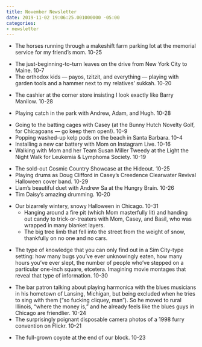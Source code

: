 ```yaml
---
title: November Newsletter
date: 2019-11-02 19:06:25.001000000 -05:00
categories:
- newsletter
---
```


- The horses running through a makeshift farm parking lot at the memorial service for my friend’s mom. 10-25
* The just-beginning-to-turn leaves on the drive from New York City to Maine. 10-7
* The orthodox kids — payos, tzitzit, and everything — playing with garden tools and a hammer next to my relatives’ sukkah. 10-20
- The cashier at the corner store insisting I look exactly like Barry Manilow. 10-28

- Playing catch in the park with Andrew, Adam, and Hugh. 10-28
* Going to the batting cages with Casey (at the Bunny Hutch Novelty Golf, for Chicagoans — go keep them open!). 10-9
* Popping washed-up kelp pods on the beach in Santa Barbara. 10-4
* Installing a new car battery with Mom on Instagram Live. 10-16
* Walking with Mom and her Team Susan Miller Tweedy at the Light the Night Walk for Leukemia & Lymphoma Society. 10-19

- The sold-out Cosmic Country Showcase at the Hideout. 10-25
- Playing drums as Doug Clifford in Casey’s Creedence Clearwater Revival Halloween cover band. 10-29
- Liam’s beautiful duet with Andrew Sa at the Hungry Brain. 10-26
- Tim Daisy’s amazing drumming. 10-20

* Our bizarrely wintery, snowy Halloween in Chicago. 10-31
	* Hanging around a fire pit (which Mom masterfully lit) and handing out candy to trick-or-treaters with Mom, Casey, and Basil, who was wrapped in many blanket layers.
	* The big tree limb that fell into the street from the weight of snow, thankfully on no one and no cars.
- The type of knowledge that you can only find out in a Sim City-type setting: how many bugs you’ve ever unknowingly eaten, how many hours you’ve ever slept, the number of people who’ve stepped on a particular one-inch square, etcetera. Imagining movie montages that reveal that type of information. 10-30

* The bar patron talking about playing harmonica with the blues musicians in his hometown of Lansing, Michigan, but being excluded when he tries to sing with them (“so fucking cliquey, man”). So he moved to rural Illinois, “where the money is,” and he already feels like the blues guys in Chicago are friendlier. 10-24
* The surprisingly poignant disposable camera photos of a 1998 furry convention on Flickr. 10-21
- The full-grown coyote at the end of our block. 10-23